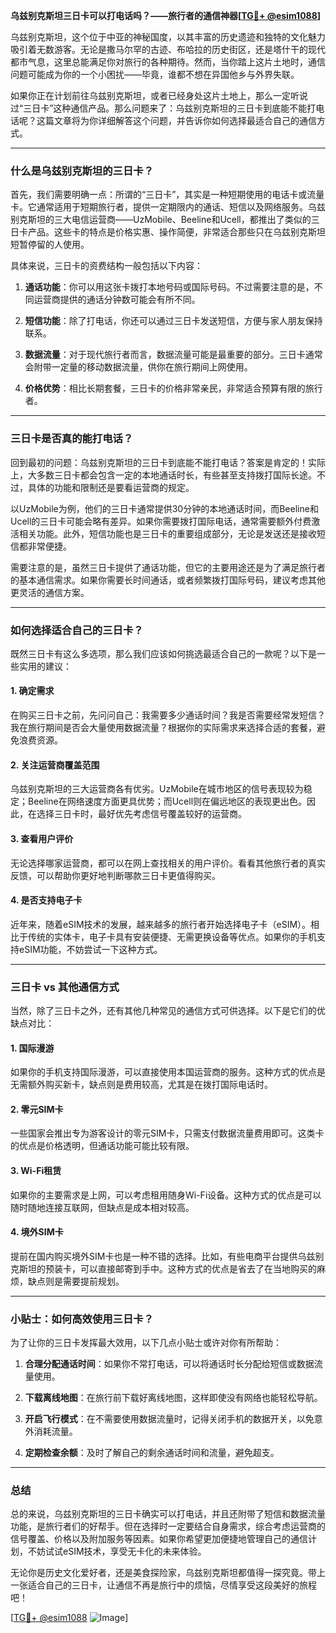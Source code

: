 **乌兹别克斯坦三日卡可以打电话吗？——旅行者的通信神器[[TG💪+ @esim1088](https://t.me/s/esim1088)]**

乌兹别克斯坦，这个位于中亚的神秘国度，以其丰富的历史遗迹和独特的文化魅力吸引着无数游客。无论是撒马尔罕的古迹、布哈拉的历史街区，还是塔什干的现代都市气息，这里总能满足你对旅行的各种期待。然而，当你踏上这片土地时，通信问题可能成为你的一个小困扰——毕竟，谁都不想在异国他乡与外界失联。

如果你正在计划前往乌兹别克斯坦，或者已经身处这片土地上，那么一定听说过“三日卡”这种通信产品。那么问题来了：乌兹别克斯坦的三日卡到底能不能打电话呢？这篇文章将为你详细解答这个问题，并告诉你如何选择最适合自己的通信方式。

---

### **什么是乌兹别克斯坦的三日卡？**

首先，我们需要明确一点：所谓的“三日卡”，其实是一种短期使用的电话卡或流量卡。它通常适用于短期旅行者，提供一定期限内的通话、短信以及网络服务。乌兹别克斯坦的三大电信运营商——UzMobile、Beeline和Ucell，都推出了类似的三日卡产品。这些卡的特点是价格实惠、操作简便，非常适合那些只在乌兹别克斯坦短暂停留的人使用。

具体来说，三日卡的资费结构一般包括以下内容：

1. **通话功能**：你可以用这张卡拨打本地号码或国际号码。不过需要注意的是，不同运营商提供的通话分钟数可能会有所不同。
   
2. **短信功能**：除了打电话，你还可以通过三日卡发送短信，方便与家人朋友保持联系。

3. **数据流量**：对于现代旅行者而言，数据流量可能是最重要的部分。三日卡通常会附带一定量的移动数据流量，供你在旅行期间上网使用。

4. **价格优势**：相比长期套餐，三日卡的价格非常亲民，非常适合预算有限的旅行者。

---

### **三日卡是否真的能打电话？**

回到最初的问题：乌兹别克斯坦的三日卡到底能不能打电话？答案是肯定的！实际上，大多数三日卡都会包含一定的本地通话时长，有些甚至支持拨打国际长途。不过，具体的功能和限制还是要看运营商的规定。

以UzMobile为例，他们的三日卡通常提供30分钟的本地通话时间，而Beeline和Ucell的三日卡可能会略有差异。如果你需要拨打国际电话，通常需要额外付费激活相关功能。此外，短信功能也是三日卡的重要组成部分，无论是发送还是接收短信都非常便捷。

需要注意的是，虽然三日卡提供了通话功能，但它的主要用途还是为了满足旅行者的基本通信需求。如果你需要长时间通话，或者频繁拨打国际号码，建议考虑其他更灵活的通信方案。

---

### **如何选择适合自己的三日卡？**

既然三日卡有这么多选项，那么我们应该如何挑选最适合自己的一款呢？以下是一些实用的建议：

#### **1. 确定需求**
在购买三日卡之前，先问问自己：我需要多少通话时间？我是否需要经常发短信？我在旅行期间是否会大量使用数据流量？根据你的实际需求来选择合适的套餐，避免浪费资源。

#### **2. 关注运营商覆盖范围**
乌兹别克斯坦的三大运营商各有优劣。UzMobile在城市地区的信号表现较为稳定；Beeline在网络速度方面更具优势；而Ucell则在偏远地区的表现更出色。因此，在选择三日卡时，最好优先考虑信号覆盖较好的运营商。

#### **3. 查看用户评价**
无论选择哪家运营商，都可以在网上查找相关的用户评价。看看其他旅行者的真实反馈，可以帮助你更好地判断哪款三日卡更值得购买。

#### **4. 是否支持电子卡**
近年来，随着eSIM技术的发展，越来越多的旅行者开始选择电子卡（eSIM）。相比于传统的实体卡，电子卡具有安装便捷、无需更换设备等优点。如果你的手机支持eSIM功能，不妨尝试一下这种方式。

---

### **三日卡 vs 其他通信方式**

当然，除了三日卡之外，还有其他几种常见的通信方式可供选择。以下是它们的优缺点对比：

#### **1. 国际漫游**
如果你的手机支持国际漫游，可以直接使用本国运营商的服务。这种方式的优点是无需额外购买新卡，缺点则是费用较高，尤其是在拨打国际电话时。

#### **2. 零元SIM卡**
一些国家会推出专为游客设计的零元SIM卡，只需支付数据流量费用即可。这类卡的优点是价格透明，但通话功能可能比较有限。

#### **3. Wi-Fi租赁**
如果你的主要需求是上网，可以考虑租用随身Wi-Fi设备。这种方式的优点是可以随时随地连接互联网，但缺点是成本相对较高。

#### **4. 境外SIM卡**
提前在国内购买境外SIM卡也是一种不错的选择。比如，有些电商平台提供乌兹别克斯坦的预装卡，可以直接邮寄到手中。这种方式的优点是省去了在当地购买的麻烦，缺点则是需要提前规划。

---

### **小贴士：如何高效使用三日卡？**

为了让你的三日卡发挥最大效用，以下几点小贴士或许对你有所帮助：

1. **合理分配通话时间**：如果你不常打电话，可以将通话时长分配给短信或数据流量使用。
   
2. **下载离线地图**：在旅行前下载好离线地图，这样即使没有网络也能轻松导航。

3. **开启飞行模式**：在不需要使用数据流量时，记得关闭手机的数据开关，以免意外消耗流量。

4. **定期检查余额**：及时了解自己的剩余通话时间和流量，避免超支。

---

### **总结**

总的来说，乌兹别克斯坦的三日卡确实可以打电话，并且还附带了短信和数据流量功能，是旅行者们的好帮手。但在选择时一定要结合自身需求，综合考虑运营商的信号覆盖、价格以及附加服务等因素。如果你希望更加便捷地管理自己的通信计划，不妨试试eSIM技术，享受无卡化的未来体验。

无论你是历史文化爱好者，还是美食探险家，乌兹别克斯坦都值得一探究竟。带上一张适合自己的三日卡，让通信不再是旅行中的烦恼，尽情享受这段美好的旅程吧！

[[TG💪+ @esim1088](https://t.me/s/esim1088) ![Image](https://i.postimg.cc/4NQfJmqS/Snipaste-2025-05-13-00-14-12.png)]